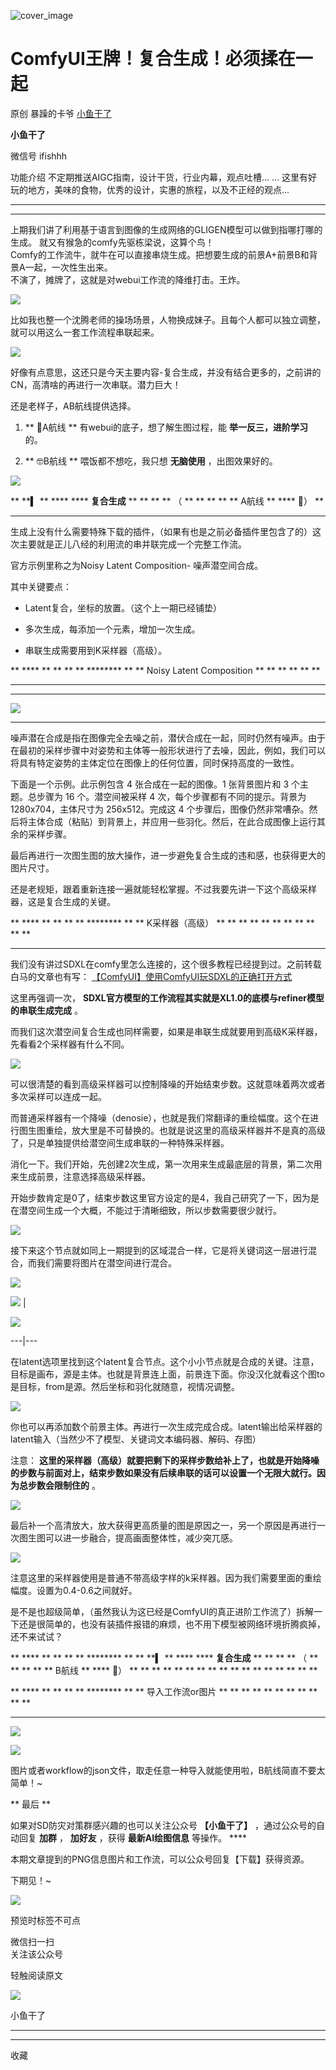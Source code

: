 ![cover_image](https://mmbiz.qpic.cn/sz_mmbiz_jpg/fY8ibThH1At49jSInH38NQthkcE8eFWicXs6C0FDlVpQVshB6DsIziayGx4Mo0d8WHbgw599HPe1mtn70OpiaOeTzw/0?wx_fmt=jpeg)

#  ComfyUI王牌！复合生成！必须揉在一起

原创  暴躁的卡爷  [ 小鱼干了 ](javascript:void\(0\);)

**小鱼干了**

微信号  ifishhh

功能介绍  不定期推送AIGC指南，设计干货，行业内幕，观点吐槽... ... 这里有好玩的地方，美味的食物，优秀的设计，实惠的旅程，以及不正经的观点...

__ __

__ _ _

上期我们讲了利用基于语言到图像的生成网络的GLIGEN模型可以做到指哪打哪的生成。  就又有猴急的comfy先驱栋梁说，这算个鸟！  
Comfy的工作流牛，就牛在可以直接串烧生成。把想要生成的前景A+前景B和背景A一起，一次性生出来。  
不演了，摊牌了，这就是对webui工作流的降维打击。王炸。

![](https://mmbiz.qpic.cn/sz_mmbiz_png/fY8ibThH1At49jSInH38NQthkcE8eFWicXHq2Zf2HBTicIFcMaGgIRibgICz2NibLicOIibyf9g68G2j4mJQKDn4z83tA/640?wx_fmt=png)

比如我也整一个沈腾老师的操场场景，人物换成妹子。且每个人都可以独立调整，就可以用这么一套工作流程串联起来。  

![](https://mmbiz.qpic.cn/sz_mmbiz_png/fY8ibThH1At49jSInH38NQthkcE8eFWicXiaEWrJ1urggrInf7IMqZsDANibzyPJicLHwHmjt0f61PI5soVzSFxndZw/640?wx_fmt=png)

好像有点意思，这还只是今天主要内容-复合生成，并没有结合更多的，之前讲的CN，高清啥的再进行一次串联。潜力巨大！

  

还是老样子，AB航线提供选择。

  1. ** 🤔A航线  ** 有webui的底子，想了解生图过程，能 **举一反三，进阶学习** 的。 

  2. ** 🤓B航线  ** 喂饭都不想吃，我只想 **无脑使用** ，出图效果好的。 

![](https://mmbiz.qpic.cn/sz_mmbiz_png/fY8ibThH1At5WWPHUPkYwQ2s3ThTehqVEjPBZD7RlzPPeMwI7icf8QRpveXQA1Zu5Uk2H8icGuVjVPwIusFrKvMZA/640?wx_fmt=png&wxfrom=5&wx_lazy=1&wx_co=1)

  

** **▍ ** **** **** **复合生成** ** ** ** ** （ ** ** ** ** ** A航线 ** **** 🤔）  **
** ** ** ** ** **

生成上没有什么需要特殊下载的插件，（如果有也是之前必备插件里包含了的）这次主要就是正儿八经的利用流的串并联完成一个完整工作流。

官方示例里称之为Noisy Latent Composition- 噪声潜空间合成。

其中关键要点：

  * Latent复合，坐标的放置。（这个上一期已经铺垫） 
  * 多次生成，每添加一个元素，增加一次生成。   

  * 串联生成需要用到K采样器（高级）。 

** **** ** ** ** ** ******** ** ** Noisy Latent Composition  ** ** ** ** ** **
** ** ** ** ** ** **

** **** ** ** ** ** ******** ** **
![](https://mmbiz.qpic.cn/sz_mmbiz_png/fY8ibThH1At49jSInH38NQthkcE8eFWicXUV3AZCq6YDNdE0xO70aCInaR2zC2o8ICN9vbpRWy2ABQnHicoZJMGGw/640?wx_fmt=png)
** ** ** ** ** ** ** ** ** ** ** ** **

噪声潜在合成是指在图像完全去噪之前，潜伏合成在一起，同时仍然有噪声。由于在最初的采样步骤中对姿势和主体等一般形状进行了去噪，因此，例如，我们可以将具有特定姿势的主体定位在图像上的任何位置，同时保持高度的一致性。

下面是一个示例。此示例包含 4 张合成在一起的图像。1 张背景图片和 3 个主题。总步骤为 16 个。潜空间被采样 4 次，每个步骤都有不同的提示。背景为
1280x704，主体尺寸为 256x512。完成这 4
个步骤后，图像仍然非常嘈杂。然后将主体合成（粘贴）到背景上，并应用一些羽化。然后，在此合成图像上运行其余的采样步骤。

最后再进行一次图生图的放大操作，进一步避免复合生成的违和感，也获得更大的图片尺寸。

还是老规矩，跟着重新连接一遍就能轻松掌握。不过我要先讲一下这个高级采样器，这是复合生成的关键。

** **** ** ** ** ** ******** ** ** K采样器（高级）  ** ** ** ** ** ** ** ** ** ** **
** **

我们没有讲过SDXL在comfy里怎么连接的，这个很多教程已经提到过。之前转载白马的文章也有写： [
【ComfyUI】使用ComfyUI玩SDXL的正确打开方式
](http://mp.weixin.qq.com/s?__biz=MzIxNDU3MzkxOA==&mid=2247485991&idx=1&sn=4e51fe0545fb44ed9fa09f2d13493000&chksm=97a43c16a0d3b500c65ed585290c1f592399f9024c2edf1a3c8804ce72342b5c44f0bccc7502&scene=21#wechat_redirect)
>>

这里再强调一次， **SDXL官方模型的工作流程其实就是XL1.0的底模与refiner模型的串联生成完成** 。

而我们这次潜空间复合生成也同样需要，如果是串联生成就要用到高级K采样器，先看看2个采样器有什么不同。

![](https://mmbiz.qpic.cn/sz_mmbiz_png/fY8ibThH1At49jSInH38NQthkcE8eFWicXGOaSMDdmBURChWTTebzev1O7GtsWt061TjLibzJHw0zldF9wRDCxC3Q/640?wx_fmt=png)

可以很清楚的看到高级采样器可以控制降噪的开始结束步数。这就意味着两次或者多次采样可以连成一起。  

而普通采样器有一个降噪（denosie），也就是我们常翻译的重绘幅度。这个在进行图生图重绘，放大里是不可替换的。也就是说这里的高级采样器并不是真的高级了，只是单独提供给潜空间生成串联的一种特殊采样器。  

消化一下。我们开始，先创建2次生成，第一次用来生成最底层的背景，第二次用来生成前景，注意选择高级采样器。

开始步数肯定是0了，结束步数这里官方设定的是4，我自己研究了一下，因为是在潜空间生成一个大概，不能过于清晰细致，所以步数需要很少就行。  

![](https://mmbiz.qpic.cn/sz_mmbiz_png/fY8ibThH1At49jSInH38NQthkcE8eFWicXktatz5ricpYoaS5OQBj2xczG3uUF8JpGzQgQFpC472iacTbyWqSNChkA/640?wx_fmt=png)

接下来这个节点就如同上一期提到的区域混合一样，它是将关键词这一层进行混合，而我们需要将图片在潜空间进行混合。  

![](https://mmbiz.qpic.cn/sz_mmbiz_png/fY8ibThH1At49jSInH38NQthkcE8eFWicXHSZ5Ztxj9X6tc9mkMLtSlNhdsLPJaw2TgKhvGg92e2K1Vhg98y5Z7Q/640?wx_fmt=png)

![](https://mmbiz.qpic.cn/sz_mmbiz_png/fY8ibThH1At49jSInH38NQthkcE8eFWicXiaibr6Xb9kgoGlOiahAwZI7dlUzgNibTRGLhPPZmicw0E4ojud8SBK6NI5w/640?wx_fmt=png)
|

![](https://mmbiz.qpic.cn/sz_mmbiz_png/fY8ibThH1At49jSInH38NQthkcE8eFWicXw09gNKwnW6tTrWLSXNZt4Wc3Cpe1FsvWs6efxMQSsBs27QPmcbqzwA/640?wx_fmt=png)  
  
---|---  
  
在latent选项里找到这个latent复合节点。这个小小节点就是合成的关键。注意，目标是画布，源是主体。也就是背景连上面，前景连下面。你没汉化就看这个图to是目标，from是源。然后坐标和羽化就随意，视情况调整。

![](https://mmbiz.qpic.cn/sz_mmbiz_png/fY8ibThH1At49jSInH38NQthkcE8eFWicXlBqKVKyZqnq26ZKR9vsNHiauAog3u546CnMG3plrmGAHxa0Od5ecRyg/640?wx_fmt=png)

你也可以再添加数个前景主体。再进行一次生成完成合成。latent输出给采样器的latent输入（当然少不了模型、关键词文本编码器、解码、存图）  

注意：
**这里的采样器（高级）就要把剩下的采样步数给补上了，也就是开始降噪的步数与前面对上，结束步数如果没有后续串联的话可以设置一个无限大就行。因为总步数会限制住的**
。  

![](https://mmbiz.qpic.cn/mmbiz_png/fY8ibThH1At49jSInH38NQthkcE8eFWicXOxw7rVlNSKAqocRw13q5PBFdbpFbfvq9LzArDqnmLrtfAibEtO8qQww/640?wx_fmt=png)

最后补一个高清放大，放大获得更高质量的图是原因之一，另一个原因是再进行一次图生图可以进一步融合，提高画面整体性，减少突兀感。  

![](https://mmbiz.qpic.cn/sz_mmbiz_png/fY8ibThH1At49jSInH38NQthkcE8eFWicX5QTgAqyBUOjOgULFxu2QvqnyhM0Qo8yicY5TK0vNg7hbFlwrbXMZXYg/640?wx_fmt=png)

注意这里的采样器使用是普通不带高级字样的k采样器。因为我们需要里面的重绘幅度。设置为0.4-0.6之间就好。

是不是也超级简单，（虽然我认为这已经是ComfyUI的真正进阶工作流了）拆解一下还是很简单的，也没有装插件报错的麻烦，也不用下模型被网络环境折腾疯掉，还不来试试？

** **** ** ** ** ** ******** ** ** **▍ ** **** **** **复合生成** ** ** ** ** （ **
** ** ** ** B航线 ** **** 🤔）  ** ** ** ** ** ** ** ** ** ** ** ** ** ** ** ** **

** **** ** ** ** ** ******** ** ** 导入工作流or图片  ** ** ** ** ** ** ** ** ** ** **
** **

![](https://mmbiz.qpic.cn/sz_mmbiz_jpg/fY8ibThH1At49jSInH38NQthkcE8eFWicX56CzFcVpfSWwrGZw7upqOSYBrQNmrzmglug77iclTPCK5aPgvfvZhaw/640?wx_fmt=jpeg)

![](https://mmbiz.qpic.cn/sz_mmbiz_png/fY8ibThH1At49jSInH38NQthkcE8eFWicXknXafPMnaLS2mf9VmdudNI9xsjNFT22d4gxCQoUIL82gMf6V8znv0Q/640?wx_fmt=png)

图片或者workflow的json文件，取走任意一种导入就能使用啦，B航线简直不要太简单！~

  

** 最后  **

如果对SD防灾对策群感兴趣的也可以关注公众号 **【小鱼干了】** ，通过公众号的自动回复 **加群** ， **加好友** ，获得
**最新AI绘图信息** 等操作。  ****

本期文章提到的PNG信息图片和工作流，可以公众号回复【下载】获得资源。

下期见！~

![](https://mmbiz.qpic.cn/sz_mmbiz_png/fY8ibThH1At5wtvRxKRkN4GWicE93NRia42mINp8NB5HRDKfsnj48CgOiaReyfq5NjYNzTyq80PiczoianApmUnpTsNA/640?wx_fmt=png&wxfrom=5&wx_lazy=1&wx_co=1)

预览时标签不可点

微信扫一扫  
关注该公众号



轻触阅读原文

![](http://mmbiz.qpic.cn/sz_mmbiz_png/fY8ibThH1At6iciciaKY5WZ4ib8CVibVnVHRJwGj6ksg7fk0tzTMuLPsvptv6zswtKfCLNFwYr9aIBGkjiaYGBWtibwnOQ/0?wx_fmt=png)

小鱼干了







****



****



  收藏

